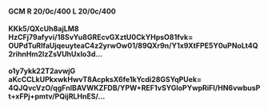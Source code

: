 #### GCM R 20/0c/400 L 20/0c/400
**KKk5/QXcUh8ajLM8**<br/>**HzCFj79afyvi/18SvYu8GREcvGXztU0CkYHpsO81fvk=**<br/>**OUPdTuRlfaUjqeuyteaC4z2yrwOw01/89QXr9n/Y1x9XtFPE5Y0uPNoLt4Q2rihnHm2lzZsVUhUxlo3d...**<br/><br/>
**o1y7ykk22T2avwjG**<br/>**aKcCCLkUPkxwkHwvT8AcpksX6fe1kYcdi28GSYqPUek=**<br/>**4QJQvcVzO/qgFnlBAVWKZFDB/YPW+REF1vSYGloPYwpRiFI/HN6vwbusPt+xFPj+pmtv/PQijRLHnES/...**